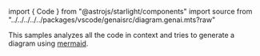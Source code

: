 
import { Code } from "@astrojs/starlight/components"
import source from "../../../../../packages/vscode/genaisrc/diagram.genai.mts?raw"

This samples analyzes all the code in context and tries to generate a diagram using [mermaid](https://mermaid.js.org/).
